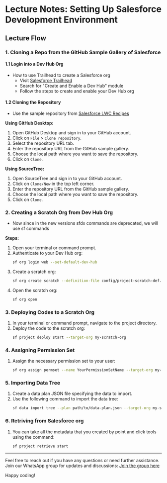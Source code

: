 # Lecture Notes: Setting Up Salesforce Development Environment

## Lecture Flow

### 1. Cloning a Repo from the GitHub Sample Gallery of Salesforce

#### 1.1 Login into a Dev Hub Org
- How to use Trailhead to create a Salesforce org
    - Visit [Salesforce Trailhead](https://trailhead.salesforce.com/)
    - Search for "Create and Enable a Dev Hub" module
    - Follow the steps to create and enable your Dev Hub org

#### 1.2 Cloning the Repository
- Use the sample repository from [Salesforce LWC Recipes](https://github.com/trailheadapps/lwc-recipes)

**Using GitHub Desktop:**
1. Open GitHub Desktop and sign in to your GitHub account.
2. Click on `File` > `Clone repository`.
3. Select the repository URL tab.
4. Enter the repository URL from the GitHub sample gallery.
5. Choose the local path where you want to save the repository.
6. Click on `Clone`.

**Using SourceTree:**
1. Open SourceTree and sign in to your GitHub account.
2. Click on `Clone/New` in the top left corner.
3. Enter the repository URL from the GitHub sample gallery.
4. Choose the local path where you want to save the repository.
5. Click on `Clone`.

### 2. Creating a Scratch Org from Dev Hub Org
- Now since in the new versions sfdx commands are deprecated, we will use sf commands

**Steps:**
1. Open your terminal or command prompt.
2. Authenticate to your Dev Hub org:
    ```bash
    sf org login web --set-default-dev-hub
    ```
3. Create a scratch org:
    ```bash
    sf org create scratch --definition-file config/project-scratch-def.json --set-default --duration-days 7 --alias my-scratch-org
    ```
4. Open the scratch org:
    ```bash
    sf org open
    ```

### 3. Deploying Codes to a Scratch Org
1. In your terminal or command prompt, navigate to the project directory.
2. Deploy the code to the scratch org:
    ```bash
    sf project deploy start --target-org my-scratch-org
    ```

### 4. Assigning Permission Set
1. Assign the necessary permission set to your user:
    ```bash
    sf org assign permset --name YourPermissionSetName --target-org my-scratch-org
    ```

### 5. Importing Data Tree
1. Create a data plan JSON file specifying the data to import.
2. Use the following command to import the data tree:
    ```bash
    sf data import tree --plan path/to/data-plan.json --target-org my-scratch-org
    ```

### 6. Retriving from Salesforce org
1. You can take all the metadata that you created by point and click tools using the command:
    ```bash
    sf project retrieve start
    ```


---

Feel free to reach out if you have any questions or need further assistance. Join our WhatsApp group for updates and discussions: [Join the group here](https://chat.whatsapp.com/H7YV9EZrAE3GAg7Dp4aOXB)

Happy coding!
